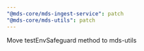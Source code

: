 ```yaml
---
"@mds-core/mds-ingest-service": patch
"@mds-core/mds-utils": patch
---
```


Move testEnvSafeguard method to mds-utils
